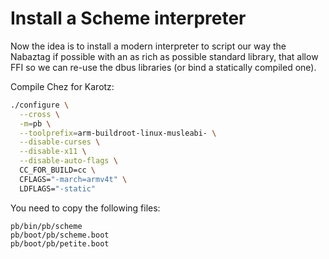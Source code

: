 # Install a Scheme interpreter

Now the idea is to install a modern interpreter to script our way the Nabaztag if possible
with an as rich as possible standard library, that allow FFI so we can re-use the dbus libraries (or bind a statically compiled one).

Compile Chez for Karotz:

```bash
./configure \
  --cross \
  -m=pb \
  --toolprefix=arm-buildroot-linux-musleabi- \
  --disable-curses \
  --disable-x11 \
  --disable-auto-flags \
  CC_FOR_BUILD=cc \
  CFLAGS="-march=armv4t" \
  LDFLAGS="-static"
```

You need to copy the following files:

```
pb/bin/pb/scheme
pb/boot/pb/scheme.boot
pb/boot/pb/petite.boot
```
